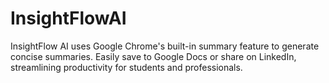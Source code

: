 # InsightFlowAI
InsightFlow AI uses Google Chrome's built-in summary feature to generate concise summaries. Easily save to Google Docs or share on LinkedIn, streamlining productivity for students and professionals.
